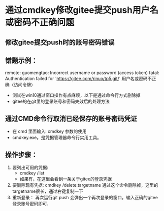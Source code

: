 
# 通过cmdkey修改gitee提交push用户名或密码不正确问题

## 修改gitee提交push时的账号密码错误


## 错题示例：
remote: guomengtao: Incorrect username or password (access token)
fatal: Authentication failed for 'https://gitee.com/rinuo/tp5.git/'
用户名或密码不正确（访问令牌）

- 测试在win10通过窗口操作有点麻烦，以下是通过命令行方式删除掉
- gitee的在git里的登录账号和密码失效后的处理方法

## 通过CMD命令行取消已经保存的账号密码凭证
- 在 cmd 里面输入: cmdkey 参数的使用
- cmdkey.exe，是凭据管理器命令行实用工具。



 
## 操作步骤：

1. 要列出可用的凭据:
   - cmdkey /list
   - 如果有，在这里会看到一条关于gitee的登录凭据
2. 要删除现有凭据: 
   cmdkey /delete:targetname
通过这个命令删除掉，这里的targetname很长，通过右键复制一下
3. 重新登录：
   再次运行git push 会弹出一个再次登录的窗口。输入正确的gitee登录账号密码即可.





 

